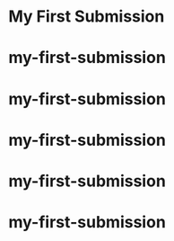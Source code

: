 # My First Submission
# my-first-submission
# my-first-submission
# my-first-submission
# my-first-submission
# my-first-submission
